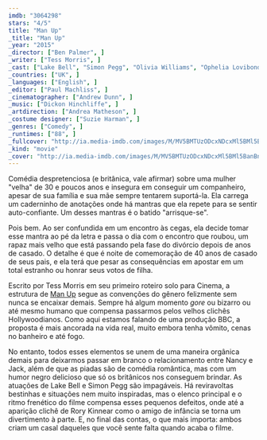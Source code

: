 ```yaml
---
imdb: "3064298"
stars: "4/5"
title: "Man Up"
_title: "Man Up"
_year: "2015"
_director: ["Ben Palmer", ]
_writer: ["Tess Morris", ]
_cast: ["Lake Bell", "Simon Pegg", "Olivia Williams", "Ophelia Lovibond", "Ken Stott", "Henry Lloyd-Hughes", "Rory Kinnear", "Sharon Horgan", "Dean-Charles Chapman", ]
_countries: ["UK", ]
_languages: ["English", ]
_editor: ["Paul Machliss", ]
_cinematographer: ["Andrew Dunn", ]
_music: ["Dickon Hinchliffe", ]
_artdirection: ["Andrea Matheson", ]
_costume designer: ["Suzie Harman", ]
_genres: ["Comedy", ]
_runtimes: ["88", ]
_fullcover: "http://ia.media-imdb.com/images/M/MV5BMTUzODcxNDcxMl5BMl5BanBnXkFtZTgwODE1NjM4NTE@.jpg"
_kind: "movie"
_cover: "http://ia.media-imdb.com/images/M/MV5BMTUzODcxNDcxMl5BMl5BanBnXkFtZTgwODE1NjM4NTE@._V1._SX95_SY140_.jpg"
---
```

Comédia despretenciosa (e britânica, vale afirmar) sobre uma mulher "velha" de 30 e poucos anos e insegura em conseguir um companheiro, apesar de sua família e sua mãe sempre tentarem suportá-la. Ela carrega um caderninho de anotações onde há mantras que ela repete para se sentir auto-confiante. Um desses mantras é o batido "arrisque-se".

Pois bem. Ao ser confundida em um encontro às cegas, ela decide tomar esse mantra ao pé da letra e passa o dia com o encontro que roubou, um rapaz mais velho que está passando pela fase do divórcio depois de anos de casado. O detalhe é que é noite de comemoração de 40 anos de casado de seus pais, e ela terá que pesar as consequências em apostar em um total estranho ou honrar seus votos de filha.

Escrito por Tess Morris em seu primeiro roteiro solo para Cinema, a estrutura de [Man Up](/man-up) segue as convenções do gênero felizmente sem nunca se encaixar demais. Sempre há algum momento _gore_ ou bizarro ou até mesmo humano que compensa passarmos pelos velhos clichês Hollywoodianos. Como aqui estamos falando de uma produção BBC, a proposta é mais ancorada na vida real, muito embora tenha vômito, cenas no banheiro e até fogo.

No entanto, todos esses elementos se unem de uma maneira orgânica demais para deixarmos passar em branco o relacionamento entre Nancy e Jack, além de que as piadas são de comédia romântica, mas com um humor negro delicioso que só os britânicos nos conseguem brindar. As atuações de Lake Bell e Simon Pegg são impagáveis. Há reviravoltas bestinhas e situações nem muito inspiradas, mas o elenco principal e o ritmo frenético do filme compensa esses pequenos defeitos, onde até a aparição clichê de Rory Kinnear como o amigo de infância se torna um divertimento à parte. E, no final das contas, o que mais importa: ambos criam um casal daqueles que você sente falta quando acaba o filme.
